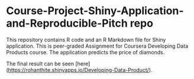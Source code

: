 # Course-Project-Shiny-Application-and-Reproducible-Pitch repo

This repository contains R code and an R Markdown file for Shiny application. This is peer-graded Assignment 
for Coursera Developing Data Products course. The application predicts the price of diamonds.

The final result can be seen [here] (https://rohanthite.shinyapps.io/Developing-Data-Product/).
